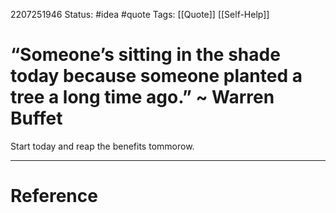 2207251946
	Status: #idea #quote 
		Tags: [[Quote]] [[Self-Help]]

# “Someone’s sitting in the shade today because someone planted a tree a long time ago.” ~ Warren Buffet

Start today and reap the benefits tommorow.


---
# Reference